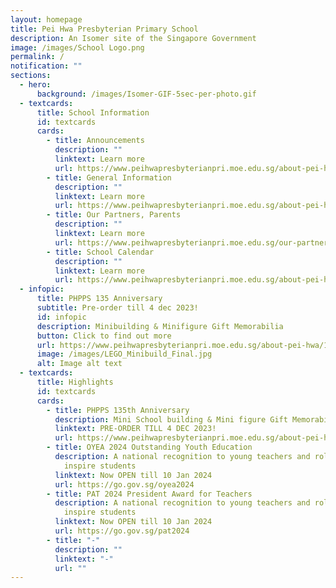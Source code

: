 ```yaml
---
layout: homepage
title: Pei Hwa Presbyterian Primary School
description: An Isomer site of the Singapore Government
image: /images/School Logo.png
permalink: /
notification: ""
sections:
  - hero:
      background: /images/Isomer-GIF-5sec-per-photo.gif
  - textcards:
      title: School Information
      id: textcards
      cards:
        - title: Announcements
          description: ""
          linktext: Learn more
          url: https://www.peihwapresbyterianpri.moe.edu.sg/about-pei-hwa/general-information/announcement/
        - title: General Information
          description: ""
          linktext: Learn more
          url: https://www.peihwapresbyterianpri.moe.edu.sg/about-pei-hwa/general-information/
        - title: Our Partners, Parents
          description: ""
          linktext: Learn more
          url: https://www.peihwapresbyterianpri.moe.edu.sg/our-partners-1/parents/
        - title: School Calendar
          description: ""
          linktext: Learn more
          url: https://www.peihwapresbyterianpri.moe.edu.sg/about-pei-hwa/school-calendar/
  - infopic:
      title: PHPPS 135 Anniversary
      subtitle: Pre-order till 4 dec 2023!
      id: infopic
      description: Minibuilding & Minifigure Gift Memorabilia
      button: Click to find out more
      url: https://www.peihwapresbyterianpri.moe.edu.sg/about-pei-hwa/135th-phpps-anniversary/
      image: /images/LEGO_Minibuild_Final.jpg
      alt: Image alt text
  - textcards:
      title: Highlights
      id: textcards
      cards:
        - title: PHPPS 135th Anniversary
          description: Mini School building & Mini figure Gift Memorabilia
          linktext: PRE-ORDER TILL 4 DEC 2023!
          url: https://www.peihwapresbyterianpri.moe.edu.sg/about-pei-hwa/135th-phpps-anniversary/
        - title: OYEA 2024 Outstanding Youth Education
          description: A national recognition to young teachers and role models who
            inspire students
          linktext: Now OPEN till 10 Jan 2024
          url: https://go.gov.sg/oyea2024
        - title: PAT 2024 President Award for Teachers
          description: A national recognition to young teachers and role models who
            inspire students
          linktext: Now OPEN till 10 Jan 2024
          url: https://go.gov.sg/pat2024
        - title: "-"
          description: ""
          linktext: "-"
          url: ""
---
```

